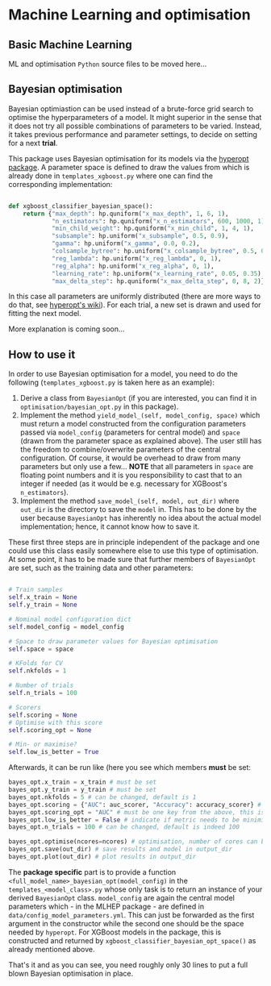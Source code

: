 # Machine Learning and optimisation


## Basic Machine Learning

ML and optimisation `Python` source files to be moved here...


## Bayesian optimisation

Bayesian optimiastion can be used instead of a brute-force grid search to optimise the hyperparameters of a model. It might superior in the sense that it does not try all possible combinations of parameters to be varied. Instead, it takes previous performance and parameter settings, to decide on setting for a next **trial**.

This package uses Bayesian optimisation for its models via the [hyperopt package](https://github.com/hyperopt/hyperopt). A parameter space is defined to draw the values from which is already done in `templates_xgboost.py` where one can find the corresponding implementation:

```python

def xgboost_classifier_bayesian_space():
    return {"max_depth": hp.quniform("x_max_depth", 1, 6, 1),
            "n_estimators": hp.quniform("x_n_estimators", 600, 1000, 1),
            "min_child_weight": hp.quniform("x_min_child", 1, 4, 1),
            "subsample": hp.uniform("x_subsample", 0.5, 0.9),
            "gamma": hp.uniform("x_gamma", 0.0, 0.2),
            "colsample_bytree": hp.uniform("x_colsample_bytree", 0.5, 0.9),
            "reg_lambda": hp.uniform("x_reg_lambda", 0, 1),
            "reg_alpha": hp.uniform("x_reg_alpha", 0, 1),
            "learning_rate": hp.uniform("x_learning_rate", 0.05, 0.35),
            "max_delta_step": hp.quniform("x_max_delta_step", 0, 8, 2)}
```

In this case all parameters are uniformly distributed (there are more ways to do that, see [hyperopt's wiki](https://github.com/hyperopt/hyperopt/wiki/FMin#21-parameter-expressions)). For each trial, a new set is drawn and used for fitting the next model.

More explanation is coming soon...


## How to use it

In order to use Bayesian optimisation for a model, you need to do the following (`templates_xgboost.py` is taken here as an example):

1. Derive a class from `BayesianOpt` (if you are interested, you can find it in `optimisation/bayesian_opt.py` in this package).
2. Implement the method `yield_model_(self, model_config, space)` which must return a model constructed from the configuration parameters passed via `model_config` (parameters for central model) and `space` (drawn from the parameter space as explained above). The user still has the freedom to combine/overwrite parameters of the central configuration. Of course, it would be overhead to draw from many parameters but only use a few... **NOTE** that all parameters in `space` are floating point numbers and it is you responsibility to cast that to an integer if needed (as it would be e.g. necessary for XGBoost's `n_estimators`).
3. Implement the method `save_model_(self, model, out_dir)` where `out_dir` is the directory to save the `model` in. This has to be done by the user because `BayesianOpt` has inherently no idea about the actual model implementation; hence, it cannot know how to save it.

These first three steps are in principle independent of the package and one could use this class easily somewhere else to use this type of optimisation. At some point, it has to be made sure that further members of `BayesianOpt` are set, such as the training data and other parameters:

```python

# Train samples
self.x_train = None
self.y_train = None

# Nominal model configuration dict
self.model_config = model_config

# Space to draw parameter values for Bayesian optimisation
self.space = space

# KFolds for CV
self.nkfolds = 1

# Number of trials
self.n_trials = 100

# Scorers
self.scoring = None
# Optimise with this score
self.scoring_opt = None

# Min- or maximise?
self.low_is_better = True

```

Afterwards, it can be run like (here you see which members **must** be set:


```python
bayes_opt.x_train = x_train # must be set
bayes_opt.y_train = y_train # must be set
bayes_opt.nkfolds = 5 # can be changed, default is 1
bayes_opt.scoring = {"AUC": auc_scorer, "Accuracy": accuracy_scorer} # needs to be a dictionary mapping a scoring function to its name, all metrics are evaluated
bayes_opt.scoring_opt = "AUC" # must be one key from the above, this is used for optimisation
bayes_opt.low_is_better = False # indicate if metric needs to be minimised or maximised
bayes_opt.n_trials = 100 # can be changed, default is indeed 100

bayes_opt.optimise(ncores=ncores) # optimisation, number of cores can be set on-the-fly
bayes_opt.save(out_dir) # save results and model in output_dir
bayes_opt.plot(out_dir) # plot results in output_dir

```

The **package specific** part is to provide a function `<full_model_name>_bayesian_opt(model_config)` in the `templates_<model_class>.py` whose only task is to return an instance of your derived `BayesianOpt` class. `model_config` are again the central model parameters which - in the MLHEP package - are defined in `data/config_model_parameters.yml`. This can just be forwarded as the first argument in the constructor while the second one should be the space needed by `hyperopt`. For XGBoost models in the package, this is constructed and returned by `xgboost_classifier_bayesian_opt_space()` as already mentioned above.

That's it and as you can see, you need roughly only 30 lines to put a full blown Bayesian optimisation in place.
